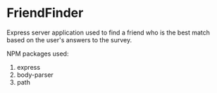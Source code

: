# FriendFinder
Express server application used to find a friend who is the best match based on the user's answers to the survey.

NPM packages used:

1. express
2. body-parser
3. path 
